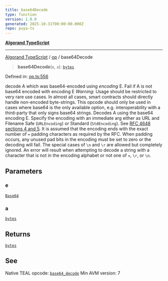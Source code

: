 ```yaml
---
title: base64Decode
type: function
version: 1.0.0
generated: 2025-10-31T00:00:00.000Z
repo: puya-ts
---
```


[**Algorand TypeScript**](/reference/algorand-typescript/api/readme/)

---

[Algorand TypeScript](docs/_md/modules) / [op](docs/_md/op/README) / base64Decode

> **base64Decode**(`e`, `a`): [`bytes`](/reference/algorand-typescript/api/index/type-aliases/bytes/)

Defined in: [op.ts:556](https://github.com/algorandfoundation/puya-ts/blob/main/packages/algo-ts/src/op.ts#L556)

decode A which was base64-encoded using _encoding_ E. Fail if A is not base64 encoded with encoding E
_Warning_: Usage should be restricted to very rare use cases. In almost all cases, smart contracts should directly handle non-encoded byte-strings. This opcode should only be used in cases where base64 is the only available option, e.g. interoperability with a third-party that only signs base64 strings.
Decodes A using the base64 encoding E. Specify the encoding with an immediate arg either as URL and Filename Safe (`URLEncoding`) or Standard (`StdEncoding`). See [RFC 4648 sections 4 and 5](https://rfc-editor.org/rfc/rfc4648.html#section-4). It is assumed that the encoding ends with the exact number of `=` padding characters as required by the RFC. When padding occurs, any unused pad bits in the encoding must be set to zero or the decoding will fail. The special cases of `\n` and `\r` are allowed but completely ignored. An error will result when attempting to decode a string with a character that is not in the encoding alphabet or not one of `=`, `\r`, or `\n`.

## Parameters

### e

[`Base64`](/reference/algorand-typescript/api/op/enumerations/base64/)

### a

[`bytes`](/reference/algorand-typescript/api/index/type-aliases/bytes/)

## Returns

[`bytes`](/reference/algorand-typescript/api/index/type-aliases/bytes/)

## See

Native TEAL opcode: [`base64_decode`](https://dev.algorand.co/reference/algorand-teal/opcodes#base64_decode)
Min AVM version: 7
